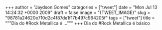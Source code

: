 
+++
author = "Jaydson Gomes"
categories = ["tweet"]
date = "Mon Jul 13 14:24:32 +0000 2009"
draft = false
image = "{TWEET_IMAGE}"
slug = "98781a24620e710d2c4f87de1f17b497c964205f"
tags = ["tweet"]
title = """Dia do #Rock Metallica é ..."""
+++
Dia do #Rock Metallica é básico
